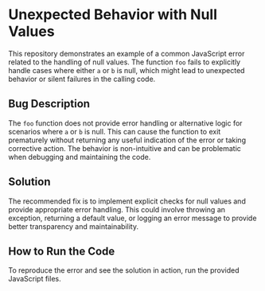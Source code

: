 # Unexpected Behavior with Null Values

This repository demonstrates an example of a common JavaScript error related to the handling of null values. The function `foo` fails to explicitly handle cases where either `a` or `b` is null, which might lead to unexpected behavior or silent failures in the calling code.

## Bug Description

The `foo` function does not provide error handling or alternative logic for scenarios where `a` or `b` is null. This can cause the function to exit prematurely without returning any useful indication of the error or taking corrective action.  The behavior is non-intuitive and can be problematic when debugging and maintaining the code.

## Solution

The recommended fix is to implement explicit checks for null values and provide appropriate error handling.  This could involve throwing an exception, returning a default value, or logging an error message to provide better transparency and maintainability.

## How to Run the Code

To reproduce the error and see the solution in action, run the provided JavaScript files.